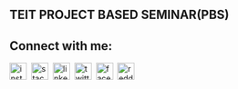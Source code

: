 ## TEIT PROJECT BASED SEMINAR(PBS)

## Connect with me:  
<a href="https://instagram.com/p4v4n" target="blank"><img align="center" src="https://github.com/pavanpatil45/pavanpatil45/blob/main/connect with me/insta.png" alt="instagram" width="30" /></a>&nbsp;
<a href="https://stackoverflow.com/users/14926087/pavan-patil?tab=profile " target="blank"><img align="center" src="https://github.com/pavanpatil45/pavanpatil45/blob/main/connect with me/stack.svg" alt="stack-overflow" height="30" width="30" /></a>&nbsp;
<a href="https://linkedin.com/in/pavan-patil-445a33150" target="blank"><img align="center" src="https://github.com/pavanpatil45/pavanpatil45/blob/main/connect with me/linkedin.webp" alt="linkedin" height="30" width="30" /></a>&nbsp;
<a href="https://twitter.com/pavanpatil45" target="blank"><img align="center" src="https://github.com/pavanpatil45/pavanpatil45/blob/main/connect with me/twitter.png" alt="twitter" width="30" /></a>&nbsp;
<a href="https://facebook.com/pavanpatil450" target="blank"><img align="center" src="https://github.com/pavanpatil45/pavanpatil45/blob/main/connect with me/facebook.webp" alt="facebook" height="30" width="30" /></a>&nbsp;
<a href="https://www.reddit.com/user/p4v4n_45" target="blank"><img align="center" src="https://github.com/pavanpatil45/pavanpatil45/blob/main/connect with me/reddit.svg" alt="reddit" width="30" /></a>&nbsp;
